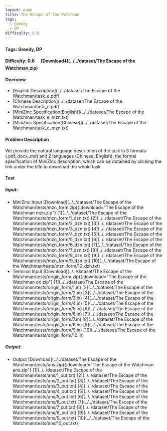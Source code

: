 ```yaml
---
layout: page
title: The Escape of the Watchman
tags:
  - Greedy
  - DP
difficulty: 0.6
---
```


#### Tags: Greedy, DP
#### Difficulty: 0.6 &nbsp;&nbsp;&nbsp;&nbsp; [Download⬇️](../../dataset/The Escape of the Watchman.zip)
#### Overview
- [English Description](../../dataset/The Escape of the Watchman/task_e.pdf)
- [Chinese Description](../../dataset/The Escape of the Watchman/task_c.pdf)
- [MiniZinc Specification(English)](../../dataset/The Escape of the Watchman/task_e_mzn.txt)
- [MiniZinc Specification(Chinese)](../../dataset/The Escape of the Watchman/task_c_mzn.txt)

#### Problem Description
We provide the natural language description of the task in 3 formats (.pdf,.docx,.md) and 2 languages (Chinese, English), the formal specification of MiniZinc description, which can be obtained by clicking the link under the title to download the whole task
#### Test
##### Input:
- MiniZinc Input [Download](../../dataset/The Escape of the Watchman/tests/mzn_form.zip){:download="The Escape of the Watchman mzn.zip"} [1](../../dataset/The Escape of the Watchman/tests/mzn_form/1_dzn.txt) [2](../../dataset/The Escape of the Watchman/tests/mzn_form/2_dzn.txt) [3](../../dataset/The Escape of the Watchman/tests/mzn_form/3_dzn.txt) [4](../../dataset/The Escape of the Watchman/tests/mzn_form/4_dzn.txt) [5](../../dataset/The Escape of the Watchman/tests/mzn_form/5_dzn.txt) [6](../../dataset/The Escape of the Watchman/tests/mzn_form/6_dzn.txt) [7](../../dataset/The Escape of the Watchman/tests/mzn_form/7_dzn.txt) [8](../../dataset/The Escape of the Watchman/tests/mzn_form/8_dzn.txt) [9](../../dataset/The Escape of the Watchman/tests/mzn_form/9_dzn.txt) [10](../../dataset/The Escape of the Watchman/tests/mzn_form/10_dzn.txt) 
- Terminal Input [Download](../../dataset/The Escape of the Watchman/tests/origin_form.zip){:download="The Escape of the Watchman ori.zip"} [1](../../dataset/The Escape of the Watchman/tests/origin_form/1.in) [2](../../dataset/The Escape of the Watchman/tests/origin_form/2.in) [3](../../dataset/The Escape of the Watchman/tests/origin_form/3.in) [4](../../dataset/The Escape of the Watchman/tests/origin_form/4.in) [5](../../dataset/The Escape of the Watchman/tests/origin_form/5.in) [6](../../dataset/The Escape of the Watchman/tests/origin_form/6.in) [7](../../dataset/The Escape of the Watchman/tests/origin_form/7.in) [8](../../dataset/The Escape of the Watchman/tests/origin_form/8.in) [9](../../dataset/The Escape of the Watchman/tests/origin_form/9.in) [10](../../dataset/The Escape of the Watchman/tests/origin_form/10.in) 

##### Output:
- Output [Download](../../dataset/The Escape of the Watchman/tests/ans.zip){:download="The Escape of the Watchman ans.zip"} [1](../../dataset/The Escape of the Watchman/tests/ans/1_out.txt) [2](../../dataset/The Escape of the Watchman/tests/ans/2_out.txt) [3](../../dataset/The Escape of the Watchman/tests/ans/3_out.txt) [4](../../dataset/The Escape of the Watchman/tests/ans/4_out.txt) [5](../../dataset/The Escape of the Watchman/tests/ans/5_out.txt) [6](../../dataset/The Escape of the Watchman/tests/ans/6_out.txt) [7](../../dataset/The Escape of the Watchman/tests/ans/7_out.txt) [8](../../dataset/The Escape of the Watchman/tests/ans/8_out.txt) [9](../../dataset/The Escape of the Watchman/tests/ans/9_out.txt) [10](../../dataset/The Escape of the Watchman/tests/ans/10_out.txt) 

